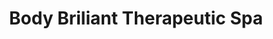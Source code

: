 ---
title: "Body Briliant Therapeutic Spa"
url: /tagaytay/body-briliant-therapeutic-spa/
shop: beauty
---